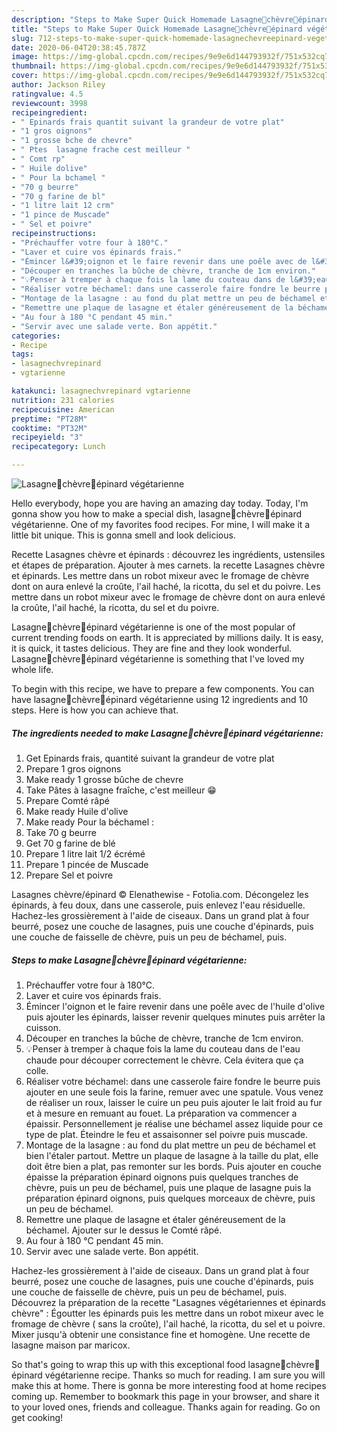 ```yaml
---
description: "Steps to Make Super Quick Homemade Lasagne🌿chèvre🌾épinard végétarienne"
title: "Steps to Make Super Quick Homemade Lasagne🌿chèvre🌾épinard végétarienne"
slug: 712-steps-to-make-super-quick-homemade-lasagnechevreepinard-vegetarienne
date: 2020-06-04T20:38:45.787Z
image: https://img-global.cpcdn.com/recipes/9e9e6d144793932f/751x532cq70/lasagne🌿chevre🌾epinard-vegetarienne-photo-principale-de-la-recette.jpg
thumbnail: https://img-global.cpcdn.com/recipes/9e9e6d144793932f/751x532cq70/lasagne🌿chevre🌾epinard-vegetarienne-photo-principale-de-la-recette.jpg
cover: https://img-global.cpcdn.com/recipes/9e9e6d144793932f/751x532cq70/lasagne🌿chevre🌾epinard-vegetarienne-photo-principale-de-la-recette.jpg
author: Jackson Riley
ratingvalue: 4.5
reviewcount: 3998
recipeingredient:
- " Epinards frais quantit suivant la grandeur de votre plat"
- "1 gros oignons"
- "1 grosse bche de chevre"
- " Ptes  lasagne frache cest meilleur "
- " Comt rp"
- " Huile dolive"
- " Pour la bchamel "
- "70 g beurre"
- "70 g farine de bl"
- "1 litre lait 12 crm"
- "1 pince de Muscade"
- " Sel et poivre"
recipeinstructions:
- "Préchauffer votre four à 180°C."
- "Laver et cuire vos épinards frais."
- "Émincer l&#39;oignon et le faire revenir dans une poêle avec de l&#39;huile d&#39;olive puis ajouter les épinards, laisser revenir quelques minutes puis arrêter la cuisson."
- "Découper en tranches la bûche de chèvre, tranche de 1cm environ."
- "💡Penser à tremper à chaque fois la lame du couteau dans de l&#39;eau chaude pour découper correctement le chèvre. Cela évitera que ça colle."
- "Réaliser votre béchamel: dans une casserole faire fondre le beurre puis ajouter en une seule fois la farine, remuer avec une spatule. Vous venez de réaliser un roux, laisser le cuire un peu puis ajouter le lait froid au fur et à mesure en remuant au fouet. La préparation va commencer a épaissir. Personnellement je réalise une béchamel assez liquide pour ce type de plat. Éteindre le feu et assaisonner sel poivre puis muscade."
- "Montage de la lasagne : au fond du plat mettre un peu de béchamel et bien l&#39;étaler partout. Mettre un plaque de lasagne à la taille du plat, elle doit être bien a plat, pas remonter sur les bords. Puis ajouter en couche épaisse la préparation épinard oignons puis quelques tranches de chèvre, puis un peu de béchamel, puis une plaque de lasagne puis la préparation épinard oignons, puis quelques morceaux de chèvre, puis un peu de béchamel."
- "Remettre une plaque de lasagne et étaler généreusement de la béchamel. Ajouter sur le dessus le Comté râpé."
- "Au four à 180 °C pendant 45 min."
- "Servir avec une salade verte. Bon appétit."
categories:
- Recipe
tags:
- lasagnechvrepinard
- vgtarienne

katakunci: lasagnechvrepinard vgtarienne 
nutrition: 231 calories
recipecuisine: American
preptime: "PT28M"
cooktime: "PT32M"
recipeyield: "3"
recipecategory: Lunch

---
```



![Lasagne🌿chèvre🌾épinard végétarienne](https://img-global.cpcdn.com/recipes/9e9e6d144793932f/751x532cq70/lasagne🌿chevre🌾epinard-vegetarienne-photo-principale-de-la-recette.jpg)

Hello everybody, hope you are having an amazing day today. Today, I'm gonna show you how to make a special dish, lasagne🌿chèvre🌾épinard végétarienne. One of my favorites food recipes. For mine, I will make it a little bit unique. This is gonna smell and look delicious.

Recette Lasagnes chèvre et épinards : découvrez les ingrédients, ustensiles et étapes de préparation. Ajouter à mes carnets. la recette Lasagnes chèvre et épinards. Les mettre dans un robot mixeur avec le fromage de chèvre dont on aura enlevé la croûte, l&#39;ail haché, la ricotta, du sel et du poivre. Les mettre dans un robot mixeur avec le fromage de chèvre dont on aura enlevé la croûte, l&#39;ail haché, la ricotta, du sel et du poivre.

Lasagne🌿chèvre🌾épinard végétarienne is one of the most popular of current trending foods on earth. It is appreciated by millions daily. It is easy, it is quick, it tastes delicious. They are fine and they look wonderful. Lasagne🌿chèvre🌾épinard végétarienne is something that I've loved my whole life.


To begin with this recipe, we have to prepare a few components. You can have lasagne🌿chèvre🌾épinard végétarienne using 12 ingredients and 10 steps. Here is how you can achieve that.

<!--inarticleads1-->

##### The ingredients needed to make Lasagne🌿chèvre🌾épinard végétarienne:

1. Get  Epinards frais, quantité suivant la grandeur de votre plat
1. Prepare 1 gros oignons
1. Make ready 1 grosse bûche de chevre
1. Take  Pâtes à lasagne fraîche, c&#39;est meilleur 😁
1. Prepare  Comté râpé
1. Make ready  Huile d&#39;olive
1. Make ready  Pour la béchamel :
1. Take 70 g beurre
1. Get 70 g farine de blé
1. Prepare 1 litre lait 1/2 écrémé
1. Prepare 1 pincée de Muscade
1. Prepare  Sel et poivre


Lasagnes chèvre/épinard © Elenathewise - Fotolia.com. Décongelez les épinards, à feu doux, dans une casserole, puis enlevez l&#39;eau résiduelle. Hachez-les grossièrement à l&#39;aide de ciseaux. Dans un grand plat à four beurré, posez une couche de lasagnes, puis une couche d&#39;épinards, puis une couche de faisselle de chèvre, puis un peu de béchamel, puis. 

<!--inarticleads2-->

##### Steps to make Lasagne🌿chèvre🌾épinard végétarienne:

1. Préchauffer votre four à 180°C.
1. Laver et cuire vos épinards frais.
1. Émincer l&#39;oignon et le faire revenir dans une poêle avec de l&#39;huile d&#39;olive puis ajouter les épinards, laisser revenir quelques minutes puis arrêter la cuisson.
1. Découper en tranches la bûche de chèvre, tranche de 1cm environ.
1. 💡Penser à tremper à chaque fois la lame du couteau dans de l&#39;eau chaude pour découper correctement le chèvre. Cela évitera que ça colle.
1. Réaliser votre béchamel: dans une casserole faire fondre le beurre puis ajouter en une seule fois la farine, remuer avec une spatule. Vous venez de réaliser un roux, laisser le cuire un peu puis ajouter le lait froid au fur et à mesure en remuant au fouet. La préparation va commencer a épaissir. Personnellement je réalise une béchamel assez liquide pour ce type de plat. Éteindre le feu et assaisonner sel poivre puis muscade.
1. Montage de la lasagne : au fond du plat mettre un peu de béchamel et bien l&#39;étaler partout. Mettre un plaque de lasagne à la taille du plat, elle doit être bien a plat, pas remonter sur les bords. Puis ajouter en couche épaisse la préparation épinard oignons puis quelques tranches de chèvre, puis un peu de béchamel, puis une plaque de lasagne puis la préparation épinard oignons, puis quelques morceaux de chèvre, puis un peu de béchamel.
1. Remettre une plaque de lasagne et étaler généreusement de la béchamel. Ajouter sur le dessus le Comté râpé.
1. Au four à 180 °C pendant 45 min.
1. Servir avec une salade verte. Bon appétit.


Hachez-les grossièrement à l&#39;aide de ciseaux. Dans un grand plat à four beurré, posez une couche de lasagnes, puis une couche d&#39;épinards, puis une couche de faisselle de chèvre, puis un peu de béchamel, puis. Découvrez la préparation de la recette &#34;Lasagnes végétariennes et épinards chèvre&#34; : Égoutter les épinards puis les mettre dans un robot mixeur avec le fromage de chèvre ( sans la croûte), l&#39;ail haché, la ricotta, du sel et u poivre. Mixer jusqu&#39;à obtenir une consistance fine et homogène. Une recette de lasagne maison par maricox. 

So that's going to wrap this up with this exceptional food lasagne🌿chèvre🌾épinard végétarienne recipe. Thanks so much for reading. I am sure you will make this at home. There is gonna be more interesting food at home recipes coming up. Remember to bookmark this page in your browser, and share it to your loved ones, friends and colleague. Thanks again for reading. Go on get cooking!
